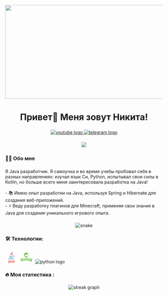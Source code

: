 
<br clear="both">

<div align="center">
  <img height="300" width="600" src="https://user-images.githubusercontent.com/74038190/225813708-98b745f2-7d22-48cf-9150-083f1b00d6c9.gif"  />
</div>

###

<h1 align="center">Привет👋 Меня зовут Никита!</h1>

###

<div align="center">
  <a href="https://www.youtube.com/@pomelkaoe" target="_blank">
    <img src="https://img.shields.io/static/v1?message=Youtube&logo=youtube&label=&color=FF0000&logoColor=white&labelColor=&style=for-the-badge" height="25" alt="youtube logo"  />
  </a>
  <a href="https://t.me/tehnomaniak07" target="_blank">
    <img src="https://img.shields.io/static/v1?message=Telegram&logo=telegram&label=&color=2CA5E0&logoColor=white&labelColor=&style=for-the-badge" height="25" alt="telegram logo"  />
  </a>
</div>

###

<div align="center">
  <img src="https://visitor-badge.laobi.icu/badge?page_id=pomelkaoe.pomelkaoe&"  />
</div>

###

<h3 align="left">👩‍💻  Обо мне</h3>

###

<p align="left">Я Java разработчик. Я самоучка и во время учебы пробовал себя в разных направлениях: изучал язык Cи, Python, испытывал свои силы в Kotlin, но больше всего меня заинтересовала разработка на Java!<br><br>- 📚 Имею опыт разработки на Java, используя Spring и Hibernate для создания веб-приложений.<br>- ⚡ Веду разработку плагинов для Minecraft, применяя свои знания в Java для создания уникального игрового опыта.</p>

###

<p align="center">
 <img width="600" src="assets/github-snake.svg" alt="snake"/>
</p>


###


###

<h3 align="left">🛠 Технологии:</h3>

###

<div align="left">
  <img src="https://github.com/devicons/devicon/blob/master/icons/java/java-original-wordmark.svg" title="Java" alt="Java" width="40" height="40"/>&nbsp;
  <img src="https://github.com/devicons/devicon/blob/master/icons/spring/spring-original-wordmark.svg" title="Spring" alt="Spring" width="40" height="40"/>&nbsp;
  <img src="https://skillicons.dev/icons?i=py" height="40" alt="python logo"  />
</div>

###

<h3 align="left">🔥   Моя статистика :</h3>

###

<div align="center">
  <img src="https://streak-stats.demolab.com?user=pomelkaoe&locale=en&mode=daily&theme=dark&hide_border=false&border_radius=5&order=3" height="220" alt="streak graph"  />
</div>

###
